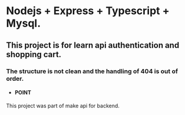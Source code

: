 # Nodejs + Express + Typescript + Mysql.

## This project is for learn api authentication and shopping cart.

### The structure is not clean and the handling of 404 is out of order.

<ul>
    <li> <h4>POINT </li>
</ul>
This project was part of make api for backend.
